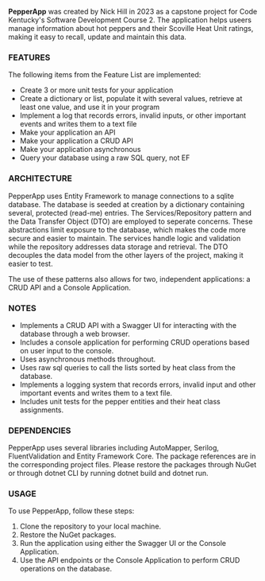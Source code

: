 **PepperApp** was created by Nick Hill in 2023 as a capstone project for Code Kentucky's Software Development Course 2.
The application helps useers manage information about hot peppers and their Scoville Heat Unit ratings, making it easy to recall, update and maintain this data.

### FEATURES
The following items from the Feature List are implemented:
- Create 3 or more unit tests for your application
- Create a dictionary or list, populate it with several values, retrieve at least one value, and use it in your program
- Implement a log that records errors, invalid inputs, or other important events and writes them to a text file
- Make your application an API
- Make your application a CRUD API
- Make your application asynchronous
- Query your database using a raw SQL query, not EF

### ARCHITECTURE
PepperApp uses Entity Framework to manage connections to a sqlite database.
The database is seeded at creation by a dictionary containing several, protected (read-me) entries.
The Services/Repository pattern and the Data Transfer Object (DTO) are employed to seperate concerns.
These abstractions limit exposure to the database, which makes the code more secure and easier to maintain.
The services handle logic and validation while the repository addresses data storage and retrieval.
The DTO decouples the data model from the other layers of the project, making it easier to test.

The use of these patterns also allows for two, independent applications: a CRUD API and a Console Application.

### NOTES
- Implements a CRUD API with a Swagger UI for interacting with the database through a web browser.
- Includes a console application for performing CRUD operations based on user input to the console.
- Uses asynchronous methods throughout.
- Uses raw sql queries to call the lists sorted by heat class from the database.
- Implements a logging system that records errors, invalid input and other important events and writes them to a text file.
- Includes unit tests for the pepper entities and their heat class assignments.

### DEPENDENCIES
PepperApp uses several libraries including AutoMapper, Serilog, FluentValidation and Entity Framework Core.
The package references are in the corresponding project files.
Please restore the packages through NuGet or through dotnet CLI by running dotnet build and dotnet run.

### USAGE
To use PepperApp, follow these steps:

1. Clone the repository to your local machine.
2. Restore the NuGet packages.
3. Run the application using either the Swagger UI or the Console Application.
4. Use the API endpoints or the Console Application to perform CRUD operations on the database.
